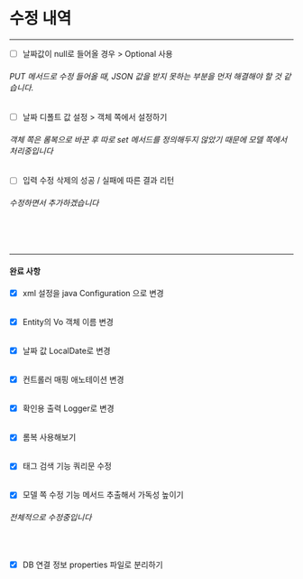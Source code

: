 # 수정 내역


---


- [ ] 날짜값이 null로 들어올 경우 > Optional 사용 

###### PUT 메서드로 수정 들어올 때, JSON 값을 받지 못하는 부분을 먼저 해결해야 할 것 같습니다.<br/>

- [ ] 날짜 디폴트 값 설정 > 객체 쪽에서 설정하기

###### 객체 쪽은 롬복으로 바꾼 후 따로 set 메서드를 정의해두지 않았기 때문에 모델 쪽에서 처리중입니다<br/> 

- [ ] 입력 수정 삭제의 성공 / 실패에 따른 결과 리턴 

###### 수정하면서 추가하겠습니다
<br/><br/>

---
#### 완료 사항

- [x] xml 설정을 java Configuration 으로 변경   <br/><br/>

- [x] Entity의 Vo 객체 이름 변경 <br/><br/>

- [x] 날짜 값 LocalDate로 변경  <br/><br/>

- [x] 컨트롤러 매핑 애노테이션 변경 <br/><br/>

- [x] 확인용 출력 Logger로 변경<br/><br/>

- [x] 롬복 사용해보기<br/><br/>

- [x] 태그 검색 기능 쿼리문 수정 <br/><br/>

- [x] 모델 쪽 수정 기능 메서드 추출해서 가독성 높이기 <br/>

###### 전체적으로 수정중입니다
<br/>

- [x] DB 연결 정보 properties 파일로 분리하기 <br/><br/>

